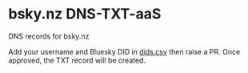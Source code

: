 # bsky.nz DNS-TXT-aaS
DNS records for bsky.nz

Add your username and Bluesky DID in [dids.csv](dids.csv) then raise a PR. Once approved, the TXT record will be created.
